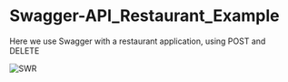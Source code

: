 # Swagger-API_Restaurant_Example
Here we use Swagger with a restaurant application, using POST and DELETE

![SWR](https://drive.google.com/file/d/1sNDjjrrmqFTqBgJO10SvxpFuBFE2HoKi/view?usp=sharing)
